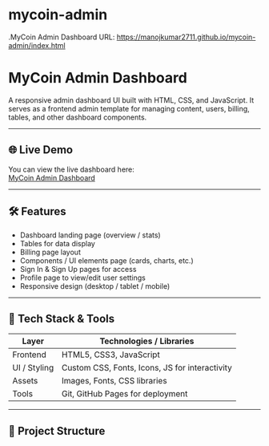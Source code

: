 # mycoin-admin
.MyCoin Admin Dashboard
URL: https://manojkumar2711.github.io/mycoin-admin/index.html
# MyCoin Admin Dashboard

A responsive admin dashboard UI built with HTML, CSS, and JavaScript. It serves as a frontend admin template for managing content, users, billing, tables, and other dashboard components.

---

## 🌐 Live Demo

You can view the live dashboard here:  
[MyCoin Admin Dashboard](https://manojkumar2711.github.io/mycoin-admin/index.html)

---

## 🛠 Features

- Dashboard landing page (overview / stats)  
- Tables for data display  
- Billing page layout  
- Components / UI elements page (cards, charts, etc.)  
- Sign In & Sign Up pages for access  
- Profile page to view/edit user settings  
- Responsive design (desktop / tablet / mobile)

---

## 🔧 Tech Stack & Tools

| Layer       | Technologies / Libraries            |
|--------------|-------------------------------------|
| Frontend     | HTML5, CSS3, JavaScript             |
| UI / Styling | Custom CSS, Fonts, Icons, JS for interactivity |
| Assets       | Images, Fonts, CSS libraries         |
| Tools        | Git, GitHub Pages for deployment     |

---

## 📂 Project Structure


